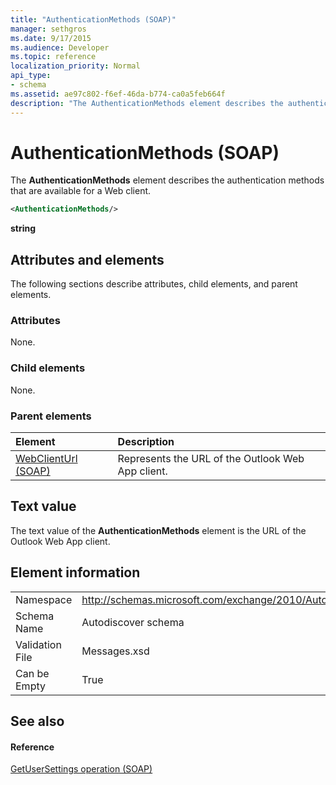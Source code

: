 ```yaml
---
title: "AuthenticationMethods (SOAP)"
manager: sethgros
ms.date: 9/17/2015
ms.audience: Developer
ms.topic: reference
localization_priority: Normal
api_type:
- schema
ms.assetid: ae97c802-f6ef-46da-b774-ca0a5feb664f
description: "The AuthenticationMethods element describes the authentication methods that are available for a Web client."
---
```


# AuthenticationMethods (SOAP)

The **AuthenticationMethods** element describes the authentication methods that are available for a Web client. 
  
```XML
<AuthenticationMethods/>
```

 **string**
## Attributes and elements

The following sections describe attributes, child elements, and parent elements.
  
### Attributes

None.
  
### Child elements

None.
  
### Parent elements

|**Element**|**Description**|
|:-----|:-----|
|[WebClientUrl (SOAP)](webclienturl-soap.md) <br/> |Represents the URL of the Outlook Web App client.  <br/> |
   
## Text value

The text value of the **AuthenticationMethods** element is the URL of the Outlook Web App client. 
  
## Element information

|||
|:-----|:-----|
|Namespace  <br/> |http://schemas.microsoft.com/exchange/2010/Autodiscover  <br/> |
|Schema Name  <br/> |Autodiscover schema  <br/> |
|Validation File  <br/> |Messages.xsd  <br/> |
|Can be Empty  <br/> |True  <br/> |
   
## See also

#### Reference

[GetUserSettings operation (SOAP)](getusersettings-operation-soap.md)

